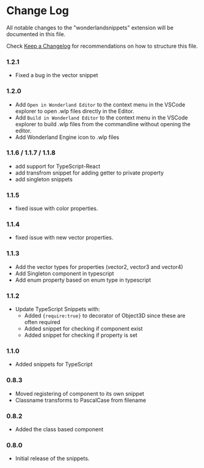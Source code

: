 # Change Log

All notable changes to the "wonderlandsnippets" extension will be documented in this file.

Check [Keep a Changelog](http://keepachangelog.com/) for recommendations on how to structure this file.

### 1.2.1

- Fixed a bug in the vector snippet

### 1.2.0

- Add `Open in Wonderland Editor` to the context menu in the VSCode explorer to open .wlp files directly in the Editor.
- Add `Build in Wonderland Editor` to the context menu in the VSCode explorer to build .wlp files from the commandline without opening the editor.
- Add Wonderland Engine icon to .wlp files

### 1.1.6 / 1.1.7 / 1.1.8

- add support for TypeScript-React
- add transfrom snippet for adding getter to private property
- add singleton snippets

### 1.1.5

- fixed issue with color properties.

### 1.1.4

- fixed issue with new vector properties.

### 1.1.3

- Add the vector types for properties (vector2, vector3 and vector4)
- Add Singleton component in typescript
- Add enum property based on enum type in typescript

### 1.1.2

- Update TypeScript Snippets with:
  - Added `{require:true}` to decorator of Object3D since these are often required
  - Added snippet for checking if component exist
  - Added snippet for checking if property is set

### 1.1.0

- Added snippets for TypeScript

### 0.8.3

- Moved registering of component to its own snippet
- Classname transforms to PascalCase from filename

### 0.8.2

- Added the class based component

### 0.8.0

- Initial release of the snippets.
